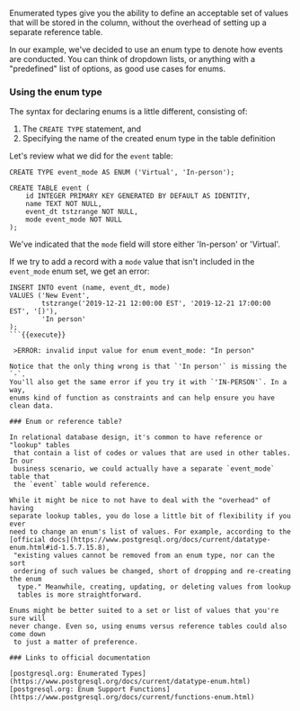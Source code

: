 Enumerated types give you the ability to define an acceptable set of values 
that will be stored in the column, without the overhead of setting up a 
separate reference table.

In our example, we've decided to use an enum type to denote how events are 
conducted. You can think of dropdown lists, or anything with a "predefined" 
list of options, as good use cases for enums.

### Using the enum type

The syntax for declaring enums is a little different, consisting of:

1. The `CREATE TYPE` statement, and
2. Specifying the name of the created enum type in the table definition

Let's review what we did for the `event` table:

```
CREATE TYPE event_mode AS ENUM ('Virtual', 'In-person');

CREATE TABLE event (
    id INTEGER PRIMARY KEY GENERATED BY DEFAULT AS IDENTITY,
    name TEXT NOT NULL,
    event_dt tstzrange NOT NULL,
    mode event_mode NOT NULL
);
```

We've indicated that the `mode` field will store either 'In-person' or 'Virtual'.

If we try to add a record with a `mode` value that isn't included in the 
`event_mode` enum set, we get an error:

```
INSERT INTO event (name, event_dt, mode)
VALUES ('New Event', 
        tstzrange('2019-12-21 12:00:00 EST', '2019-12-21 17:00:00 EST', '[)'),
        'In person'        
);
```{{execute}}

 >ERROR: invalid input value for enum event_mode: "In person"

Notice that the only thing wrong is that `'In person'` is missing the `-`. 
You'll also get the same error if you try it with `'IN-PERSON'`. In a way, 
enums kind of function as constraints and can help ensure you have clean data.

### Enum or reference table?

In relational database design, it's common to have reference or "lookup" tables
 that contain a list of codes or values that are used in other tables. In our 
 business scenario, we could actually have a separate `event_mode` table that 
 the `event` table would reference.

While it might be nice to not have to deal with the "overhead" of having 
separate lookup tables, you do lose a little bit of flexibility if you ever 
need to change an enum's list of values. For example, according to the 
[official docs](https://www.postgresql.org/docs/current/datatype-enum.html#id-1.5.7.15.8),
 "existing values cannot be removed from an enum type, nor can the sort 
 ordering of such values be changed, short of dropping and re-creating the enum
  type." Meanwhile, creating, updating, or deleting values from lookup 
  tables is more straightforward.

Enums might be better suited to a set or list of values that you're sure will 
never change. Even so, using enums versus reference tables could also come down
 to just a matter of preference.

### Links to official documentation

[postgresql.org: Enumerated Types](https://www.postgresql.org/docs/current/datatype-enum.html)  
[postgresql.org: Enum Support Functions](https://www.postgresql.org/docs/current/functions-enum.html)
